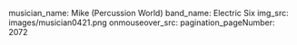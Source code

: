 musician_name: Mike (Percussion World)
band_name: Electric Six
img_src: images/musician0421.png
onmouseover_src: 
pagination_pageNumber: 2072